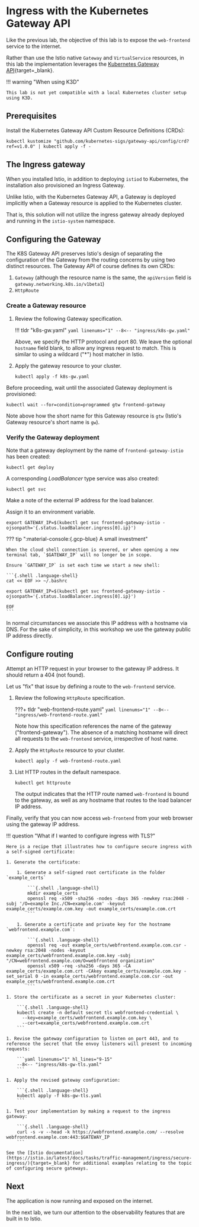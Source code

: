 # Ingress with the Kubernetes Gateway API

Like the previous lab, the objective of this lab is to expose the `web-frontend` service to the internet.

Rather than use the Istio native `Gateway` and `VirtualService` resources, in this lab the implementation leverages the [Kubernetes Gateway API](https://gateway-api.sigs.k8s.io/){target=_blank}.

!!! warning "When using K3D"

    This lab is not yet compatible with a local Kubernetes cluster setup using K3D.

## Prerequisites

Install the Kubernetes Gateway API Custom Resource Definitions (CRDs):

```shell
kubectl kustomize "github.com/kubernetes-sigs/gateway-api/config/crd?ref=v1.0.0" | kubectl apply -f -
```

## The Ingress gateway

When you installed Istio, in addition to deploying `istiod` to Kubernetes, the installation also provisioned an Ingress Gateway.

Unlike Istio, with the Kubernetes Gateway API, a Gateway is deployed implicitly when a Gateway resource is applied to the Kubernetes cluster.

That is, this solution will not utilize the ingress gateway already deployed and running in the `istio-system` namespace.

## Configuring the Gateway

The K8S Gateway API preserves Istio's design of separating the configuration of the Gateway from the routing concerns by using two distinct resources.  The Gateway API of course defines its own CRDs:

1. `Gateway` (although the resource name is the same, the `apiVersion` field is `gateway.networking.k8s.io/v1beta1`)
4. `HttpRoute`

### Create a Gateway resource

1. Review the following Gateway specification.

    !!! tldr "k8s-gw.yaml"
        ```yaml linenums="1"
        --8<-- "ingress/k8s-gw.yaml"
        ```

    Above, we specify the HTTP protocol and port 80.  We leave the optional `hostname` field blank, to allow any ingress request to match.  This is similar to using a wildcard ("*") host matcher in Istio.

1. Apply the gateway resource to your cluster.

    ```{.shell .language-shell}
    kubectl apply -f k8s-gw.yaml
    ```

Before proceeding, wait until the associated Gateway deployment is provisioned:

```shell
kubectl wait --for=condition=programmed gtw frontend-gateway
```

Note above how the short name for this Gateway resource is `gtw` (Istio's Gateway resource's short name is `gw`).

### Verify the Gateway deployment

Note that a gateway deployment by the name of `frontend-gateway-istio` has been created:

```{.shell .language-shell}
kubectl get deploy
```

A corresponding _LoadBalancer_ type service was also created:

```{.shell .language-shell}
kubectl get svc
```

Make a note of the external IP address for the load balancer.

Assign it to an environment variable.

```{.shell .language-shell}
export GATEWAY_IP=$(kubectl get svc frontend-gateway-istio -ojsonpath='{.status.loadBalancer.ingress[0].ip}')
```

??? tip ":material-console:{.gcp-blue} A small investment"

    When the cloud shell connection is severed, or when opening a new terminal tab, `$GATEWAY_IP` will no longer be in scope.

    Ensure `GATEWAY_IP` is set each time we start a new shell:

    ```{.shell .language-shell}
    cat << EOF >> ~/.bashrc

    export GATEWAY_IP=$(kubectl get svc frontend-gateway-istio -ojsonpath='{.status.loadBalancer.ingress[0].ip}')

    EOF
    ```

In normal circumstances we associate this IP address with a hostname via DNS.
For the sake of simplicity, in this workshop we use the gateway public IP address directly.

## Configure routing

Attempt an HTTP request in your browser to the gateway IP address.  It should return a 404 (not found).

Let us "fix" that issue by defining a route to the `web-frontend` service.

1. Review the following `HttpRoute` specification.

    ???+ tldr "web-frontend-route.yaml"
        ```yaml linenums="1"
        --8<-- "ingress/web-frontend-route.yaml"
        ```

    Note how this specification references the name of the gateway ("frontend-gateway").  The absence of a matching hostname will direct all requests to the `web-frontend` service, irrespective of host name.

1. Apply the `HttpRoute` resource to your cluster.

    ```{.shell .language-shell}
    kubectl apply -f web-frontend-route.yaml
    ```

1. List HTTP routes in the default namespace.

    ```{.shell .language-shell}
    kubectl get httproute
    ```

    The output indicates that the HTTP route named `web-frontend` is bound to the gateway, as well as any hostname that routes to the load balancer IP address.

Finally, verify that you can now access `web-frontend` from your web browser using the gateway IP address.



!!! question "What if I wanted to configure ingress with TLS?"

    Here is a recipe that illustrates how to configure secure ingress with a self-signed certificate:

    1. Generate the certificate:

        1. Generate a self-signed root certificate in the folder `example_certs`

            ```{.shell .language-shell}
            mkdir example_certs
            openssl req -x509 -sha256 -nodes -days 365 -newkey rsa:2048 -subj '/O=example Inc./CN=example.com' -keyout example_certs/example.com.key -out example_certs/example.com.crt
            ```

        1. Generate a certificate and private key for the hostname `webfrontend.example.com`:

            ```{.shell .language-shell}
            openssl req -out example_certs/webfrontend.example.com.csr -newkey rsa:2048 -nodes -keyout example_certs/webfrontend.example.com.key -subj "/CN=webfrontend.example.com/O=webfrontend organization"
            openssl x509 -req -sha256 -days 365 -CA example_certs/example.com.crt -CAkey example_certs/example.com.key -set_serial 0 -in example_certs/webfrontend.example.com.csr -out example_certs/webfrontend.example.com.crt
            ```

    1. Store the certificate as a secret in your Kubernetes cluster:

        ```{.shell .language-shell}
        kubectl create -n default secret tls webfrontend-credential \
          --key=example_certs/webfrontend.example.com.key \
          --cert=example_certs/webfrontend.example.com.crt
        ```

    1. Revise the gateway configuration to listen on port 443, and to reference the secret that the envoy listeners will present to incoming requests:

        ```yaml linenums="1" hl_lines="9-15"
        --8<-- "ingress/k8s-gw-tls.yaml"
        ```

    1. Apply the revised gateway configuration:

        ```{.shell .language-shell}
        kubectl apply -f k8s-gw-tls.yaml
        ```

    1. Test your implementation by making a request to the ingress gateway:

        ```{.shell .language-shell}
        curl -s -v --head -k https://webfrontend.example.com/ --resolve webfrontend.example.com:443:$GATEWAY_IP
        ```

    See the [Istio documentation](https://istio.io/latest/docs/tasks/traffic-management/ingress/secure-ingress/){target=_blank} for additional examples relating to the topic of configuring secure gateways.

## Next

The application is now running and exposed on the internet.

In the next lab, we turn our attention to the observability features that are built in to Istio.
